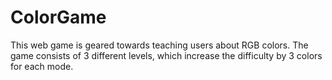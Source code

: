 # ColorGame

This web game is geared towards teaching users about RGB colors. The game consists of 3 different levels, which increase the difficulty by 3 colors for each mode.
